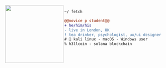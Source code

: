 <img align="left" height="185" src="https://i.imgur.com/sfznHGR.jpeg"/>

```diff
~/ fetch

@@novice p student@@
+ he/him/his
- live in London, UK
! tea drinker, psychologist, ux/ui designer
# 📖 kali linux - macOS - Windows user
% h3llcoin - solana blockchain
```
